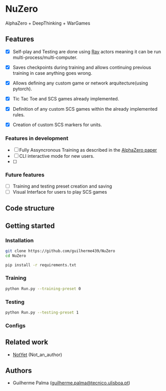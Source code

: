 
# NuZero

AlphaZero + DeepThinking + WarGames


## Features

* [x] Self-play and Testing are done using [Ray](https://github.com/ray-project/ray) actors meaning it can be run multi-process/multi-computer.
* [x] Saves checkpoints during training and allows continuing previous training in case anything goes wrong.
* [X] Allows defining any custom game or network arquitecture(using pytorch).
* [x] Tic Tac Toe and SCS games already implemented.
* [X] Definition of any custom SCS games within the already implemented rules.
* [x] Creation of custom SCS markers for units.


### Features in development

* [ ] Fully Assyncronous Training as described in the [AlphaZero paper](link_to_paper)
* [ ] CLI interactive mode for new users.
* [ ] 


### Future features

* [ ] Training and testing preset creation and saving
* [ ] Visual Interface for users to play SCS games

## Code structure




## Getting started
### Installation

```bash
git clone https://github.com/guilherme439/NuZero
cd NuZero

pip install -r requirements.txt
```

### Training

```bash
python Run.py --training-preset 0 
```

### Testing
```bash
python Run.py --testing-preset 1
```


### Configs



## Related work

* [NotYet](www.google.com) (Not_an_author)


## Authors

* Guilherme Palma (guilherme.palma@tecnico.ulisboa.pt)

